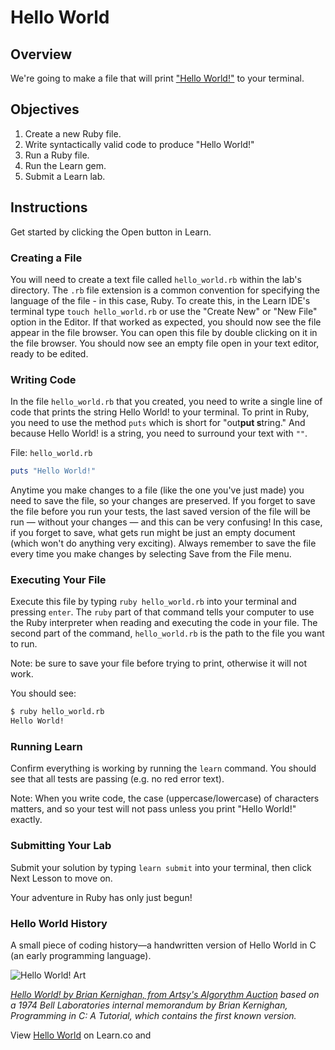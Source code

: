 # Hello World

## Overview

We're going to make a file that will print ["Hello World!"](http://en.wikipedia.org/wiki/%22Hello,_World!%22_program) to your terminal.

## Objectives

1. Create a new Ruby file.
2. Write syntactically valid code to produce "Hello World!"
3. Run a Ruby file.
4. Run the Learn gem.
5. Submit a Learn lab.

## Instructions

Get started by clicking the Open button in Learn. 

### Creating a File

You will need to create a text file called `hello_world.rb` within the lab's directory. The `.rb` file extension is a common convention for specifying the language of the file - in this case, Ruby. To create this, in the Learn IDE's terminal type `touch hello_world.rb` or use the "Create New" or "New File" option in the Editor. If that worked as expected, you should now see the file appear in the file browser. You can open this file by double clicking on it in the file browser. You should now see an empty file open in your text editor, ready to be edited. 

### Writing Code

In the file `hello_world.rb` that you created, you need to write a single line of code that prints the string Hello World! to your terminal. To print in Ruby, you need to use the method `puts` which is short for "out**put s**tring." And because Hello World! is a string, you need to surround your text with `""`.

File: `hello_world.rb`
```ruby
puts "Hello World!"
```

Anytime you make changes to a file (like the one you've just made) you need to save the file, so your changes are preserved. If you forget to save the file before you run your tests, the last saved version of the file will be run — without your changes — and this can be very confusing! In this case, if you forget to save, what gets run might be just an empty document (which won't do anything very exciting). Always remember to save the file every time you make changes by selecting Save from the File menu.

### Executing Your File

Execute this file by typing `ruby hello_world.rb` into your terminal and pressing `enter`. The `ruby` part of that command tells your computer to use the Ruby interpreter when reading and executing the code in your file. The second part of the command, `hello_world.rb` is the path to the file you want to run.

Note: be sure to save your file before trying to print, otherwise it will not work.

You should see:

```bash
$ ruby hello_world.rb
Hello World!
```

### Running Learn

Confirm everything is working by running the `learn` command. You should see that all tests are passing (e.g. no red error text). 

Note: When you write code, the case (uppercase/lowercase) of characters matters, and so your test will not pass unless you print "Hello World!" exactly. 

### Submitting Your Lab

Submit your solution by typing `learn submit` into your terminal, then click Next Lesson to move on.

Your adventure in Ruby has only just begun!

### Hello World History

A small piece of coding history—a handwritten version of Hello World in C (an early programming language). 

![Hello World! Art](https://d32dm0rphc51dk.cloudfront.net/b6JQ66-0nHij79irJT-Pdg/large.jpg)

_[Hello World! by Brian Kernighan, from Artsy's Algorythm Auction](https://www.artsy.net/artwork/brian-kernighan-hello-world) based on a 1974 Bell Laboratories internal memorandum by Brian Kernighan, Programming in C: A Tutorial, which contains the first known version._

<p class='util--hide'>View <a href='https://learn.co/lessons/hello-world-ruby'>Hello World</a> on Learn.co and 
